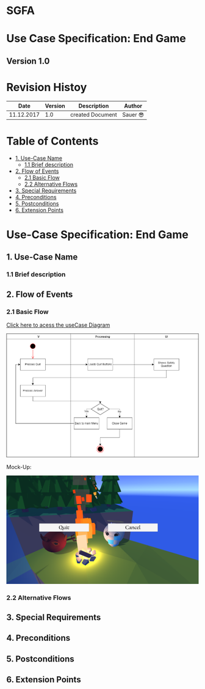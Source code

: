 # SGFA
# Use Case Specification: End Game

## Version 1.0

# Revision Histoy



| Date          | Version  | Description       | Author |
| ------------- |----------| ------------------|--------|
| 11.12.2017    | 1.0      | created Document  |Sauer	:sunglasses:|



# Table of Contents
- [1. Use-Case Name](#1-use-case-name)
  * [1.1 Brief description](#11-brief-description)
- [2. Flow of Events](#2-flow-of-events)
  * [2.1 Basic Flow](#21-basic-flow)
  * [2.2 Alternative Flows](#22-alternative-flows)
- [3. Special Requirements](#3-special-requirements)
- [4. Preconditions](#4-preconditions)
- [5. Postconditions](#5-postconditions)
- [6. Extension Points](#6-extension-points)



# Use-Case Specification: End Game


## 1. Use-Case Name

### 1.1 Brief description

## 2. Flow of Events

### 2.1 Basic Flow

[Click here to acess the useCase Diagram][UC]

![UseCaseDiagram][UC]

[UC]: UCEndGame.png "UseCaseDiagram OpenMenu"


Mock-Up:

![MockUp End Game][MockUp]

[MockUp]: MockUpEndGame.png "End Game MockUp"

### 2.2 Alternative Flows

## 3. Special Requirements

## 4. Preconditions

## 5. Postconditions

## 6. Extension Points
